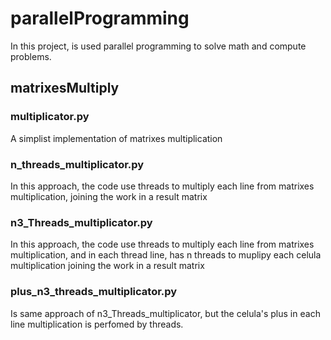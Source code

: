 # parallelProgramming
In this project, is used parallel programming to solve math and compute problems.

## matrixesMultiply

### multiplicator.py
A simplist implementation of matrixes multiplication

### n_threads_multiplicator.py
In this approach, the code use threads to multiply each line from matrixes multiplication, joining the work in a result matrix

### n3_Threads_multiplicator.py
In this approach, the code use threads to multiply each line from matrixes multiplication,
and in each thread line, has n threads to muplipy each celula multiplication joining the work in a result matrix

### plus_n3_threads_multiplicator.py
Is same approach of n3_Threads_multiplicator, but the celula's plus in each line multiplication is perfomed by threads.
